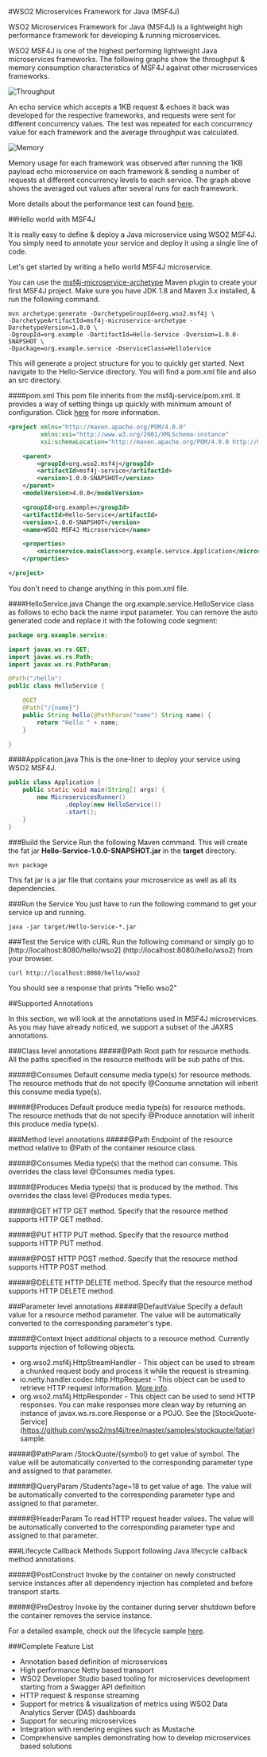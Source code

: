 #WSO2 Microservices Framework for Java (MSF4J)

WSO2 Microservices Framework for Java (MSF4J) is a lightweight high performance framework for developing
& running microservices.

WSO2 MSF4J is one of the highest performing lightweight Java microservices frameworks. The following graphs show the 
throughput & memory consumption characteristics of MSF4J against other microservices frameworks.
 
![Throughput](perf-benchmark/images/tps.png) 

An echo service which accepts a 1KB request & echoes it back was developed for the respective frameworks, and requests
were sent for different concurrency values. The test was repeated for each concurrency value for each framework and 
the average throughput was calculated.

![Memory](perf-benchmark/images/memory.png) 

Memory usage for each framework was observed after running the 1KB payload echo microservice on each framework & 
sending a number of requests at different concurrency levels to each service. 
The graph above shows the averaged out values after several runs for each framework. 

More details about the performance test can found [here](perf-benchmark).

##Hello world with MSF4J

It is really easy to define & deploy a Java microservice using WSO2 MSF4J. 
You simply need to annotate your service and deploy it using a single line of code. 

Let's get started by writing a hello world MSF4J microservice. 

You can use the [msf4j-microservice-archetype](https://github.com/wso2/msf4j/tree/master/archetypes)
 Maven plugin to create your first MSF4J project. 
 Make sure you have JDK 1.8 and Maven 3.x installed, & run the following command.

```
mvn archetype:generate -DarchetypeGroupId=org.wso2.msf4j \
-DarchetypeArtifactId=msf4j-microservice-archetype -DarchetypeVersion=1.0.0 \
-DgroupId=org.example -DartifactId=Hello-Service -Dversion=1.0.0-SNAPSHOT \
-Dpackage=org.example.service -DserviceClass=HelloService
```

This will generate a project structure for you to quickly get started.
Next navigate to the Hello-Service directory. You will find a pom.xml file and also an src directory.

####pom.xml
This pom file inherits from the msf4j-service/pom.xml. It provides a way of setting things up quickly with minimum 
amount of 
configuration. Click [here](poms/msf4j-service) for more information.

```xml
<project xmlns="http://maven.apache.org/POM/4.0.0"
         xmlns:xsi="http://www.w3.org/2001/XMLSchema-instance"
         xsi:schemaLocation="http://maven.apache.org/POM/4.0.0 http://maven.apache.org/xsd/maven-4.0.0.xsd">

    <parent>
        <groupId>org.wso2.msf4j</groupId>
        <artifactId>msf4j-service</artifactId>
        <version>1.0.0-SNAPSHOT</version>
    </parent>
    <modelVersion>4.0.0</modelVersion>

    <groupId>org.example</groupId>
    <artifactId>Hello-Service</artifactId>
    <version>1.0.0-SNAPSHOT</version>
    <name>WSO2 MSF4J Microservice</name>

    <properties>
        <microservice.mainClass>org.example.service.Application</microservice.mainClass>
    </properties>

</project>
```

You don't need to change anything in this pom.xml file.

####HelloService.java
Change the org.example.service.HelloService class as follows to echo back the name input parameter. 
You can remove the auto generated code and replace it with the following code segment:

```java
package org.example.service; 

import javax.ws.rs.GET;
import javax.ws.rs.Path;
import javax.ws.rs.PathParam;

@Path("/hello")
public class HelloService {

    @GET
    @Path("/{name}")
    public String hello(@PathParam("name") String name) {
        return "Hello " + name;
    }

}
```

####Application.java
This is the one-liner to deploy your service using WSO2 MSF4J.
```java
public class Application {
    public static void main(String[] args) {
        new MicroservicesRunner()
                .deploy(new HelloService())
                .start();
    }
}
```


###Build the Service
Run the following Maven command. This will create the fat jar **Hello-Service-1.0.0-SNAPSHOT.jar** in the **target** directory.
```
mvn package
```
This fat jar is a jar file that contains your microservice as well as all its dependencies.

###Run the Service
You just have to run the following command to get your service up and running.
```
java -jar target/Hello-Service-*.jar
```


###Test the Service with cURL
Run the following command or simply go to [http://localhost:8080/hello/wso2]
(http://localhost:8080/hello/wso2) from your browser.
```
curl http://localhost:8080/hello/wso2
```

You should see a response that prints "Hello wso2"

##Supported Annotations

In this section, we will look at the annotations used in MSF4J microservices. As you may have already noticed,
 we support a subset of the JAXRS annotations.

###Class level annotations
#####@Path
Root path for resource methods. All the paths specified in the resource methods will be sub paths of this.

#####@Consumes
Default consume media type(s) for resource methods. The resource methods that do not specify @Consume annotation will
 inherit this consume media type(s).

#####@Produces
Default produce media type(s) for resource methods. The resource methods that do not specify @Produce annotation will
inherit this produce media type(s).


###Method level annotations
#####@Path
Endpoint of the resource method relative to @Path of the container resource class.

#####@Consumes
Media type(s) that the method can consume. This overrides the class level @Consumes media types.

#####@Produces
Media type(s) that is produced by the method. This overrides the class level @Produces media types.

#####@GET
HTTP GET method. Specify that the resource method supports HTTP GET method.

#####@PUT
HTTP PUT method. Specify that the resource method supports HTTP PUT method.

#####@POST
HTTP POST method. Specify that the resource method supports HTTP POST method.

#####@DELETE
HTTP DELETE method. Specify that the resource method supports HTTP DELETE method.


###Parameter level annotations
#####@DefaultValue
Specify a default value for a resource method parameter. The value will be automatically converted to the 
corresponding parameter's type.

#####@Context
Inject additional objects to a resource method. Currently supports injection of  following objects.
* org.wso2.msf4j.HttpStreamHandler - 
    This object can be used to stream a chunked request body and process it while the request is streaming. 
* io.netty.handler.codec.http.HttpRequest - 
    This object can be used to retrieve HTTP request information. [More info](http://netty.io/4.0/api/io/netty/handler/codec/http/HttpRequest.html).
* org.wso2.msf4j.HttpResponder - 
    This object can be used to send HTTP responses. You can make responses more clean way by returning an instance of 
    javax.ws.rs.core.Response or a POJO. See the [StockQuote-Service]
    (https://github.com/wso2/msf4j/tree/master/samples/stockquote/fatjar) sample.

#####@PathParam
/StockQuote/{symbol} to get value of symbol. The value will be automatically converted to the corresponding parameter
 type and assigned to that parameter.

#####@QueryParam
/Students?age=18 to get value of age. The value will be automatically converted to the corresponding parameter type 
and assigned to that parameter.

#####@HeaderParam
To read HTTP request header values. The value will be automatically converted to the corresponding parameter type and
 assigned to that parameter.

###Lifecycle Callback Methods
Support following Java lifecycle callback method annotations. 

#####@PostConstruct
Invoke by the container on newly constructed service instances after all dependency injection has completed and before transport starts. 

#####@PreDestroy
Invoke by the container during server shutdown before the  container removes the service instance.

For a detailed example, check out the lifecycle sample [here](https://github.com/wso2/msf4j/tree/master/samples/lifecycle). 


###Complete Feature List
* Annotation based definition of microservices
* High performance Netty based transport
* WSO2 Developer Studio based tooling for microservices development starting from a Swagger API definition
* HTTP request & response streaming
* Support for metrics & visualization of metrics using WSO2 Data Analytics Server (DAS) dashboards
* Support for securing microservices
* Integration with rendering engines such as Mustache
* Comprehensive samples demonstrating how to develop microservices based solutions







